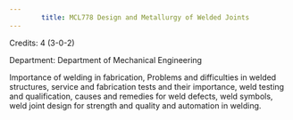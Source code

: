 ```yaml
---
        title: MCL778 Design and Metallurgy of Welded Joints
---
```

Credits: 4 (3-0-2)

Department: Department of Mechanical Engineering

Importance of welding in fabrication, Problems and difficulties in welded structures, service and fabrication tests and their importance, weld testing and qualification, causes and remedies for weld defects, weld symbols, weld joint design for strength and quality and automation in welding.